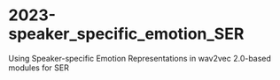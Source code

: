 # 2023-speaker_specific_emotion_SER
Using Speaker-specific Emotion Representations in wav2vec 2.0-based modules for SER
